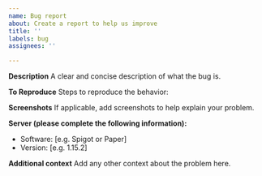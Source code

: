 ```yaml
---
name: Bug report
about: Create a report to help us improve
title: ''
labels: bug
assignees: ''

---
```


**Description**
A clear and concise description of what the bug is.

**To Reproduce**
Steps to reproduce the behavior:

**Screenshots**
If applicable, add screenshots to help explain your problem.

**Server (please complete the following information):**
 - Software: [e.g. Spigot or Paper]
 - Version: [e.g. 1.15.2]

**Additional context**
Add any other context about the problem here.
